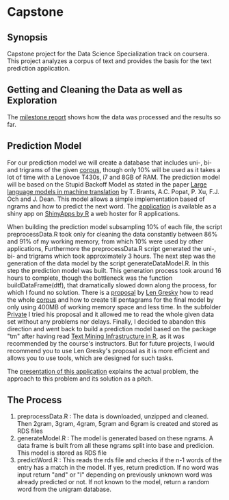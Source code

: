 # Capstone

## Synopsis
Capstone project for the Data Science Specialization track on coursera. This project analyzes a corpus of text and provides the basis for the text prediction application.

## Getting and Cleaning the Data as well as Exploration
The [milestone report](http://rpubs.com/basacul/milestone) shows how the data was processed and the results so far.

## Prediction Model
For our prediction model we will create a database that includes uni-, bi- and trigrams of the given [corpus](https://d396qusza40orc.cloudfront.net/dsscapstone/dataset/Coursera-SwiftKey.zip), though only 10% will be used as it takes a lot of time with a Lenovoe T430s, i7 and 8GB of RAM. The prediction model will be based on the Stupid Backoff Model as stated in the paper [Large language models in machine translation](http://www.aclweb.org/anthology/D07-1090.pdf) by T. Brants, A.C. Popat, P. Xu, F.J. Och and J. Dean. This model allows a simple implementation based of ngrams and how to predict the next word.
The [application]( https://basacul.shinyapps.io/Ngrams/) is available as a shiny app on [ShinyApps by R](https://www.shinyapps.io) a web hoster for R applications.

When building the prediction model subsampling 10% of each file, the script preprocessData.R took only for cleaning the data constantly between 86% and 91% of my working memory, from which 10% were used by other applications, Furthermore the preprocessData.R script generated the uni-, bi- and trigrams which took approximately 3 hours. The next step was the generation of the data model by the script generateDataModel.R. In this step the prediction model was built. This generation process took around 16 hours to complete, though the bottleneck was the function buildDataFrame(dtf), that dramatically slowed down along the process, for which I found no solution. 
There is a [proposal](https://github.com/lgreski/datasciencectacontent/blob/master/markdown/capstone-simplifiedApproach.md) by [Len Gresky](https://github.com/lgreski) how to read the whole [corpus](https://d396qusza40orc.cloudfront.net/dsscapstone/dataset/Coursera-SwiftKey.zip) and how to create till pentagrams for the final model by only using 400MB of working memory space and less time. In the subfolder [Private](https://github.com/basacul/Capstone/tree/master/src/private) I tried his proposal and it allowed me to read the whole given data set without any problems nor delays.
Finally, I decided to abandon this direction and went back to build a prediction model based on the package "tm" after having read [Text Mining Infrastructure in R](https://www.jstatsoft.org/article/view/v025i05), as it was recommended by the course's instructors. But for future projects, I would recommend you to use Len Gresky's proposal as it is more efficient and allows you to use tools, which are designed for such tasks.

The [presentation of this application](http://rpubs.com/basacul/Ngrams) explains the actual problem, the approach to this problem and its solution as a pitch.

## The Process
1. preprocessData.R : The data is downloaded, unzipped and cleaned. Then 2gram, 3gram, 4gram, 5gram and 6gram is created and stored as RDS files
2. generateModel.R :  The model is generated based on these ngrams. A data frame is built from all these ngrams split into base and predicion. This model is stored as RDS file
3. predictWord.R :    This reads the rds file and checks if the n-1 words of the entry has a match in the model. If yes, return prediction. If no word was input return "and" or "I" depending on previously unknown word was already predicted or not. If not known to the model, return a random word from the unigram database.
